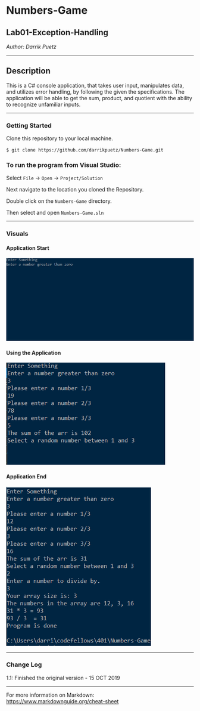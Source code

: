 # Numbers-Game


## Lab01-Exception-Handling

*Author: Darrik Puetz*

----

## Description

This is a C# console application, that takes user input, manipulates data, and utilizes error handling, by following the given the specifications. The application will be able to get the sum, product, and quotient with the ability to recognize unfamiliar inputs.

---

### Getting Started
Clone this repository to your local machine.

```
$ git clone https://github.com/darrikpuetz/Numbers-Game.git
```

### To run the program from Visual Studio:
Select ```File``` -> ```Open``` -> ```Project/Solution```

Next navigate to the location you cloned the Repository.

Double click on the ```Numbers-Game``` directory.

Then select and open ```Numbers-Game.sln```

---

### Visuals

#### Application Start
![Image 1](https://github.com/darrikpuetz/Numbers-Game/blob/master/NumbersGame/ScreenShots/opening_screen.PNG)
#### Using the Application
![Image 1](https://github.com/darrikpuetz/Numbers-Game/blob/master/NumbersGame/ScreenShots/using.PNG)
#### Application End
![Image 1](https://github.com/darrikpuetz/Numbers-Game/blob/master/NumbersGame/ScreenShots/proces_screenshot.PNG)

---

### Change Log
1.1: Finished the original version - 15 OCT 2019  


------------------------------
For more information on Markdown: https://www.markdownguide.org/cheat-sheet
